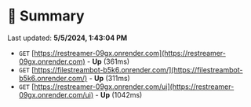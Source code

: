# 📖 Summary
Last updated: **5/5/2024, 1:43:04 PM**

- `GET` [https://restreamer-09gx.onrender.com](https://restreamer-09gx.onrender.com) - **Up** (361ms)
- `GET` [https://filestreambot-b5k6.onrender.com/](https://filestreambot-b5k6.onrender.com/) - **Up** (311ms)
- `GET` [https://restreamer-09gx.onrender.com/ui](https://restreamer-09gx.onrender.com/ui) - **Up** (1042ms)
